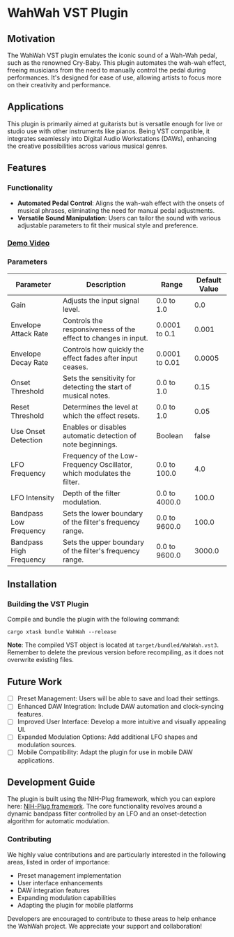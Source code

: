 # WahWah VST Plugin

## Motivation
The WahWah VST plugin emulates the iconic sound of a Wah-Wah pedal, such as the renowned Cry-Baby. This plugin automates the wah-wah effect, freeing musicians from the need to manually control the pedal during performances. It's designed for ease of use, allowing artists to focus more on their creativity and performance.

## Applications
This plugin is primarily aimed at guitarists but is versatile enough for live or studio use with other instruments like pianos. Being VST compatible, it integrates seamlessly into Digital Audio Workstations (DAWs), enhancing the creative possibilities across various musical genres.

## Features

### Functionality
- **Automated Pedal Control**: Aligns the wah-wah effect with the onsets of musical phrases, eliminating the need for manual pedal adjustments.
- **Versatile Sound Manipulation**: Users can tailor the sound with various adjustable parameters to fit their musical style and preference.

### [Demo Video](https://youtu.be/vtl9eNs0sSE)

### Parameters
| Parameter                | Description                | Range         | Default Value |
|--------------------------|----------------------------|---------------|---------------|
| Gain                     | Adjusts the input signal level. | 0.0 to 1.0    | 0.0           |
| Envelope Attack Rate     | Controls the responsiveness of the effect to changes in input. | 0.0001 to 0.1 | 0.001         |
| Envelope Decay Rate      | Controls how quickly the effect fades after input ceases. | 0.0001 to 0.01 | 0.0005       |
| Onset Threshold          | Sets the sensitivity for detecting the start of musical notes. | 0.0 to 1.0    | 0.15          |
| Reset Threshold          | Determines the level at which the effect resets. | 0.0 to 1.0    | 0.05          |
| Use Onset Detection      | Enables or disables automatic detection of note beginnings. | Boolean       | false         |
| LFO Frequency            | Frequency of the Low-Frequency Oscillator, which modulates the filter. | 0.0 to 100.0 | 4.0           |
| LFO Intensity            | Depth of the filter modulation. | 0.0 to 4000.0 | 100.0         |
| Bandpass Low Frequency   | Sets the lower boundary of the filter's frequency range. | 0.0 to 9600.0 | 100.0         |
| Bandpass High Frequency  | Sets the upper boundary of the filter's frequency range. | 0.0 to 9600.0 | 3000.0        |

## Installation

### Building the VST Plugin
Compile and bundle the plugin with the following command:

```shell
cargo xtask bundle WahWah --release
```
**Note**: The compiled VST object is located at `target/bundled/WahWah.vst3`. Remember to delete the previous version before recompiling, as it does not overwrite existing files.

## Future Work
- [ ] Preset Management: Users will be able to save and load their settings.
- [ ] Enhanced DAW Integration: Include DAW automation and clock-syncing features.
- [ ] Improved User Interface: Develop a more intuitive and visually appealing UI.
- [ ] Expanded Modulation Options: Add additional LFO shapes and modulation sources.
- [ ] Mobile Compatibility: Adapt the plugin for use in mobile DAW applications.

## Development Guide
The plugin is built using the NIH-Plug framework, which you can explore here: [NIH-Plug framework](https://github.com/robbert-vdh/nih-plug). The core functionality revolves around a dynamic bandpass filter controlled by an LFO and an onset-detection algorithm for automatic modulation.

### Contributing
We highly value contributions and are particularly interested in the following areas, listed in order of importance:
- Preset management implementation
- User interface enhancements
- DAW integration features
- Expanding modulation capabilities
- Adapting the plugin for mobile platforms

Developers are encouraged to contribute to these areas to help enhance the WahWah project. We appreciate your support and collaboration!
